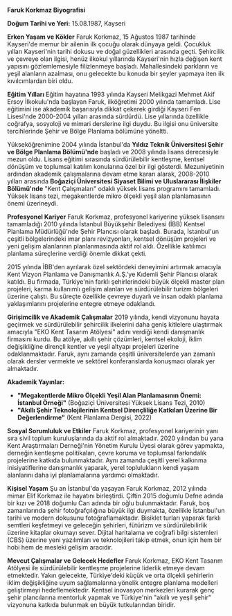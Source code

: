 **Faruk Korkmaz Biyografisi**

**Doğum Tarihi ve Yeri:** 15.08.1987, Kayseri

**Erken Yaşam ve Kökler**
Faruk Korkmaz, 15 Ağustos 1987 tarihinde Kayseri'de memur bir ailenin ilk çocuğu olarak dünyaya geldi. Çocukluk yılları Kayseri'nin tarihi dokusu ve doğal güzellikleri arasında geçti. Şehircilik ve çevreye olan ilgisi, henüz ilkokul yıllarında Kayseri'nin hızla değişen kent yapısını gözlemlemesiyle filizlenmeye başladı. Mahallesindeki parkların ve yeşil alanların azalması, onu gelecekte bu konuda bir şeyler yapmaya iten ilk kıvılcımlardan biri oldu.

**Eğitim Yılları**
Eğitim hayatına 1993 yılında Kayseri Melikgazi Mehmet Akif Ersoy İlkokulu'nda başlayan Faruk, ilköğretimi 2000 yılında tamamladı. Lise eğitimini ise akademik başarısıyla dikkat çekerek girdiği Kayseri Fen Lisesi'nde 2000-2004 yılları arasında sürdürdü. Lise yıllarında özellikle coğrafya, sosyoloji ve mimari derslerine ilgi duydu. Bu ilgisi onu üniversite tercihlerinde Şehir ve Bölge Planlama bölümüne yöneltti.

Yükseköğrenimine 2004 yılında İstanbul'da **Yıldız Teknik Üniversitesi Şehir ve Bölge Planlama Bölümü'nde** başladı ve 2008 yılında lisans derecesiyle mezun oldu. Lisans eğitimi sırasında sürdürülebilir kentleşme, kentsel dönüşüm ve toplumsal katılım konularına özel bir ilgi gösterdi. Mezuniyetinin ardından akademik çalışmalarına devam etme kararı alarak, 2008-2010 yılları arasında **Boğaziçi Üniversitesi Siyaset Bilimi ve Uluslararası İlişkiler Bölümü'nde** "Kent Çalışmaları" odaklı yüksek lisans programını tamamladı. Yüksek lisans tezi, megakentlerde mikro ölçekli yeşil alan planlamasının önemi üzerineydi.

**Profesyonel Kariyer**
Faruk Korkmaz, profesyonel kariyerine yüksek lisansını tamamladığı 2010 yılında İstanbul Büyükşehir Belediyesi (İBB) Kentsel Planlama Müdürlüğü'nde Şehir Plancısı olarak başladı. Burada, İstanbul'un çeşitli bölgelerindeki imar planı revizyonları, kentsel dönüşüm projeleri ve yeni gelişim alanlarının planlanmasında aktif rol aldı. Özellikle katılımcı planlama süreçlerine verdiği önemle dikkat çekti.

2015 yılında İBB'den ayrılarak özel sektördeki deneyimini artırmak amacıyla Kent Vizyon Planlama ve Danışmanlık A.Ş.'ye Kıdemli Şehir Plancısı olarak katıldı. Bu firmada, Türkiye'nin farklı şehirlerindeki büyük ölçekli master plan projeleri, karma kullanımlı gelişim alanları ve sürdürülebilir turizm bölgeleri üzerine çalıştı. Bu süreçte özellikle çevreye duyarlı ve insan odaklı planlama yaklaşımlarını projelerine entegre etmeye odaklandı.

**Girişimcilik ve Akademik Çalışmalar**
2019 yılında, kendi vizyonunu hayata geçirmek ve sürdürülebilir şehircilik ilkelerini daha geniş kitlelere ulaştırmak amacıyla "EKO Kent Tasarım Atölyesi" adını verdiği kendi danışmanlık firmasını kurdu. Bu atölye, akıllı şehir çözümleri, kentsel ekoloji, iklim değişikliğine dirençli kentler ve yeşil altyapı projeleri üzerine odaklanmaktadır. Faruk, aynı zamanda çeşitli üniversitelerde yarı zamanlı olarak dersler vermekte ve sektörel konferanslarda konuşmacı olarak yer almaktadır.

**Akademik Yayınlar:**
*   **"Megakentlerde Mikro Ölçekli Yeşil Alan Planlamasının Önemi: İstanbul Örneği"** (Boğaziçi Üniversitesi Yüksek Lisans Tezi, 2010)
*   **"Akıllı Şehir Teknolojilerinin Kentsel Dirençliliğe Katkıları Üzerine Bir Değerlendirme"** (Kent Planlama Dergisi, 2022)

**Sosyal Sorumluluk ve Etkiler**
Faruk Korkmaz, profesyonel kariyerinin yanı sıra sivil toplum kuruluşlarında da aktif rol almaktadır. 2020 yılından bu yana Kent Araştırmaları Derneği'nin Yönetim Kurulu Üyesi olarak görev yapmakta, derneğin kentleşme politikaları, çevre koruma ve toplumsal farkındalık projelerine katkıda bulunmaktadır. Aynı zamanda çeşitli yerel kalkınma inisiyatiflerine danışmanlık yaparak, yerel toplulukların kendi yaşam alanlarını daha iyi planlamalarına yardımcı olmaktadır.

**Kişisel Yaşam**
Şu an İstanbul'da yaşayan Faruk Korkmaz, 2012 yılında mimar Elif Korkmaz ile hayatını birleştirdi. Çiftin 2015 doğumlu Defne adında bir kızı ve 2018 doğumlu Can adında bir oğlu bulunmaktadır. Faruk, boş zamanlarında şehir fotoğrafçılığına büyük ilgi duymakta, özellikle İstanbul'un tarihi ve modern dokusunu fotoğraflamaktadır. Bisiklet turları yaparak farklı semtleri keşfetmeyi ve geleceğin şehirleri, fütürizm ve sürdürülebilirlik üzerine kitaplar okumayı sever. Dijital haritalama ve coğrafi bilgi sistemleri (CBS) üzerine yeni yazılımları ve teknolojileri takip etmek, onun için hem bir hobi hem de mesleki gelişim aracıdır.

**Mevcut Çalışmalar ve Gelecek Hedefler**
Faruk Korkmaz, EKO Kent Tasarım Atölyesi ile sürdürülebilir kentleşme projelerine liderlik etmeye devam etmektedir. Yakın gelecekte, Türkiye'deki küçük ve orta ölçekli şehirlerin iklim değişikliğine uyum sağlamalarına yönelik entegre planlama modelleri geliştirmeyi hedeflemektedir. Kentsel inovasyon merkezleri kurarak genç şehir plancılarına mentorluk yapmak ve Türkiye'nin "akıllı ve yeşil şehir" vizyonuna katkıda bulunmak en büyük tutkularından biridir.